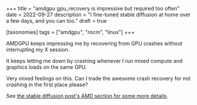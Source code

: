 +++
title = "amdgpu gpu_recovery is impressive but required too often"
date = 2022-09-27
description = "I fine-tuned stable diffusion at home over a few days, and you can too."
draft = true

[taxonomies]
tags = ["amdgpu", "rocm", "linux"]
+++

AMDGPU keeps impressing me by recovering from GPU crashes without interrupting my X session.

It keeps letting me down by crashing whenever I run mixed compute and graphics loads on the same GPU.

Very mixed feelings on this. Can I trade the awesome crash recovery for not crashing in the first place please?

See [the stable diffusion post's AMD section for some more details](@/articles/stable-diffusion-training.md#amdgpu-hang).

